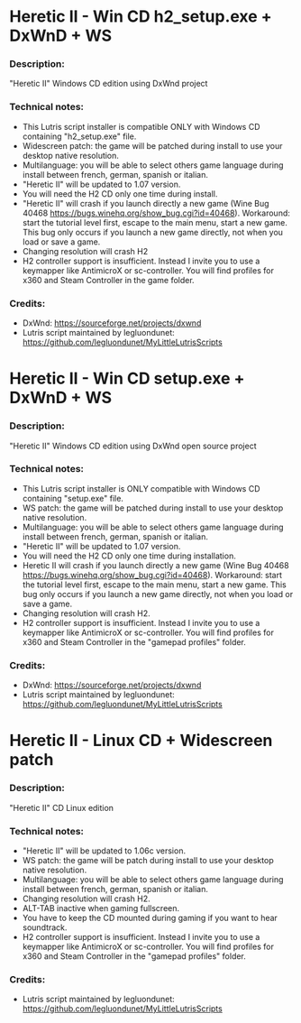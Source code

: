 # Heretic II - Win CD h2_setup.exe + DxWnD + WS
### Description:
"Heretic II" Windows CD edition using DxWnd project
### Technical notes:
- This Lutris script installer is compatible ONLY with Windows CD containing "h2_setup.exe" file.
- Widescreen patch: the game will be patched during install to use your desktop native resolution.
- Multilanguage: you will be able to select  others game  language during install between french, german, spanish or italian.
- "Heretic II" will be updated to 1.07 version.
- You will need the H2 CD only one time during install.
- "Heretic II" will crash if you launch directly a new game (Wine Bug 40468 https://bugs.winehq.org/show_bug.cgi?id=40468). Workaround: start the tutorial level first, escape to the main menu, start a new game. This bug only occurs if you launch a new game directly, not when you load or save a game.
- Changing resolution will crash H2
- H2 controller support is insufficient. Instead I invite you to use a keymapper like AntimicroX or sc-controller. You will find profiles for x360 and Steam Controller in the game folder.
### Credits:
- DxWnd: https://sourceforge.net/projects/dxwnd
- Lutris script maintained by legluondunet: https://github.com/legluondunet/MyLittleLutrisScripts


# Heretic II - Win CD setup.exe + DxWnD + WS
### Description:
"Heretic II" Windows CD edition using DxWnd open source project
### Technical notes:
- This Lutris script installer is ONLY compatible with Windows CD containing "setup.exe" file.
- WS patch: the game will be patched during install to use your desktop native resolution.
- Multilanguage: you will be able to select  others game  language during install between french, german, spanish or italian.
- "Heretic II" will be updated to 1.07 version.
- You will need the H2 CD only one time during installation.
- Heretic II will crash if you launch directly a new game (Wine Bug 40468 https://bugs.winehq.org/show_bug.cgi?id=40468). Workaround: start the tutorial level first, escape to the main menu, start a new game. This bug only occurs if you launch a new game directly, not when you load or save a game.
- Changing resolution will crash H2.
- H2 controller support is insufficient. Instead I invite you to use a keymapper like AntimicroX or sc-controller. You will find profiles for x360 and Steam Controller in the "gamepad profiles" folder.
### Credits:
- DxWnd: https://sourceforge.net/projects/dxwnd
- Lutris script maintained by legluondunet: https://github.com/legluondunet/MyLittleLutrisScripts


# Heretic II - Linux CD + Widescreen patch
### Description:
"Heretic II" CD Linux edition
### Technical notes:
- "Heretic II" will be updated to 1.06c version.
- WS patch: the game will be patch during install to use your desktop native resolution.
- Multilanguage: you will be able to select others game language during install between french, german, spanish or italian.
- Changing resolution will crash H2.
- ALT-TAB inactive when gaming fullscreen.
- You have to keep the CD mounted during gaming if you want to hear soundtrack.
- H2 controller support is insufficient. Instead I invite you to use a keymapper like AntimicroX or sc-controller. You will find profiles for x360 and Steam Controller in the "gamepad profiles" folder.
### Credits:
- Lutris script maintained by legluondunet: https://github.com/legluondunet/MyLittleLutrisScripts
